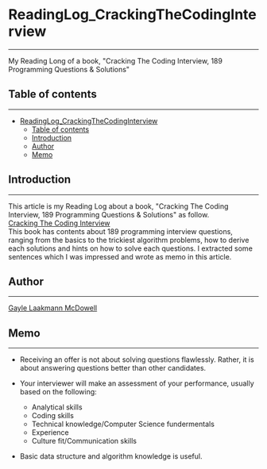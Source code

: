 # ReadingLog_CrackingTheCodingInterview
---
My Reading Long of a book, "Cracking The Coding Interview, 189 Programming Questions & Solutions"

## Table of contents
---
<!-- TOC -->

- [ReadingLog_CrackingTheCodingInterview](#readinglog_crackingthecodinginterview)
    - [Table of contents](#table-of-contents)
    - [Introduction](#introduction)
    - [Author](#author)
    - [Memo](#memo)

<!-- /TOC -->

## Introduction
---
This article is my Reading Log about a book, "Cracking The Coding Interview, 189 Programming Questions & Solutions" as follow.  
[Cracking The Coding Interview](https://www.amazon.co.jp/gp/product/0984782850/ref=ppx_yo_dt_b_asin_title_o01_s00?ie=UTF8&psc=1)  
This book has contents about 189 programming interview questions, ranging from the basics to the trickiest algorithm problems, how to derive each solutions and hints on how to solve each questions. I extracted some sentences which I was impressed and wrote as memo in this article.  

## Author
---
[Gayle Laakmann McDowell](http://www.gayle.com/)

## Memo
---
* Receiving an offer is not about solving questions flawlessly. Rather, it is about answering questions better than other candidates.  

* Your interviewer will make an assessment of your performance, usually based on the following:
    * Analytical skills
    * Coding skills
    * Technical knowledge/Computer Science fundermentals
    * Experience
    * Culture fit/Communication skills  

* Basic data structure and algorithm knowledge is useful.  